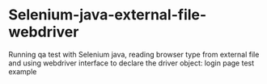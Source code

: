 # Selenium-java-external-file-webdriver
Running qa test with Selenium java, reading browser type from external file and using webdriver interface to declare the driver object: login page test example
